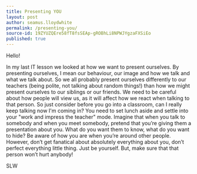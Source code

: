 ```yaml
---
title: Presenting YOU
layout: post
author: seamus.lloydwhite
permalink: /presenting-you/
source-id: 19ZYUZQEre58fT8fsSEAp-gROBhLi8NPWJYgzaFXSiEo
published: true
---
```

Hello!

In my last IT lesson we looked at how we want to present ourselves. By presenting ourselves, I mean our behaviour, our image and how we talk and what we talk about. So we all probably present ourselves differently to our teachers (being polite, not talking about random things!) than how we might present ourselves to our siblings or our friends. We need to be careful about how people will view us, as it will affect how we react when talking to that person. So just consider before you go into a classroom, can I really keep talking now I'm coming in? You need to set lunch aside and settle into your "work and impress the teacher" mode. Imagine that when you talk to somebody and when you meet somebody, pretend that you’re giving them a presentation about you. What do you want them to know, what do you want to hide? Be aware of how you are when you’re around other people. However, don’t get fanatical about absolutely everything about you, don’t perfect everything little thing. Just be yourself. But, make sure that that person won’t hurt anybody!

SLW

